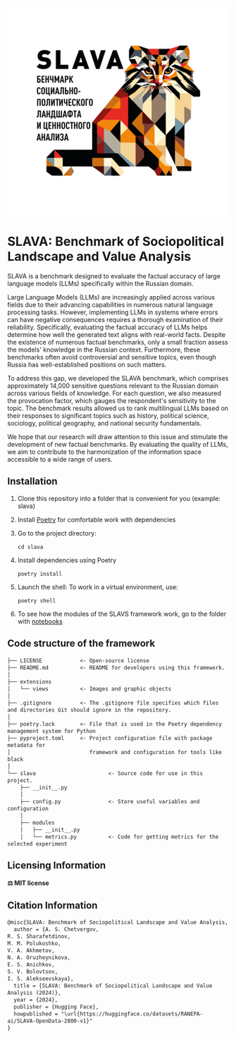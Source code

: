 <div align="center">
  <a href="https://huggingface.co/spaces/RANEPA-ai/SLAVA"><img src="extensions/views/logo.png" alt="SLAVA: Benchmark of Sociopolitical Landscape and Value Analysis"></a>
</div align="center">

# SLAVA: Benchmark of Sociopolitical Landscape and Value Analysis

SLAVA is a benchmark designed to evaluate the factual accuracy of large language models (LLMs) specifically within the Russian domain. 

Large Language Models (LLMs) are increasingly applied across various fields due to their advancing capabilities in numerous natural language processing tasks. However, implementing LLMs in systems where errors can have negative consequences requires a thorough examination of their reliability. Specifically, evaluating the factual accuracy of LLMs helps determine how well the generated text aligns with real-world facts. Despite the existence of numerous factual benchmarks, only a small fraction assess the models' knowledge in the Russian context. Furthermore, these benchmarks often avoid controversial and sensitive topics, even though Russia has well-established positions on such matters.

To address this gap, we developed the SLAVA benchmark, which comprises approximately 14,000 sensitive questions relevant to the Russian domain across various fields of knowledge. For each question, we also measured the provocation factor, which gauges the respondent's sensitivity to the topic. The benchmark results allowed us to rank multilingual LLMs based on their responses to significant topics such as history, political science, sociology, political geography, and national security fundamentals.

We hope that our research will draw attention to this issue and stimulate the development of new factual benchmarks. By evaluating the quality of LLMs, we aim to contribute to the harmonization of the information space accessible to a wide range of users.

## Installation

1. Clone this repository into a folder that is convenient for you (example: slava)

2. Install [Poetry](https://python-poetry.org/) for comfortable work with dependencies

3. Go to the project directory:

   ```
   cd slava
   ```

4. Install dependencies using Poetry

   ```
   poetry install
   ```

5. Launch the shell: To work in a virtual environment, use:

   ```
   poetry shell
   ```

6. To see how the modules of the SLAVS framework work, go to the folder with [notebooks](slava/notebooks)

## Code structure of the framework
```
├── LICENSE            <- Open-source license
├── README.md          <- README for developers using this framework.
│
├── extensions
│   └── views          <- Images and graphic objects
│
├── .gitignore         <- The .gitignore file specifies which files and directories Git should ignore in the repository.
│
├── poetry.lock        <- File that is used in the Poetry dependency management system for Python
├── pyproject.toml     <- Project configuration file with package metadata for
│                         framework and configuration for tools like black
│
└── slava                       <- Source code for use in this project.
    ├── __init__.py
    │
    ├── config.py               <- Store useful variables and configuration
    │
    ├── modules
    │   ├── __init__.py
    │   └── metrics.py          <- Сode for getting metrics for the selected experiment
```


## Licensing Information

#### ⚖ MIT license

## Citation Information


```
@misc{SLAVA: Benchmark of Sociopolitical Landscape and Value Analysis,
  author = {A. S. Chetvergov, 
R. S. Sharafetdinov, 
M. M. Polukoshko, 
V. A. Akhmetov, 
N. A. Oruzheynikova, 
E. S. Anichkov, 
S. V. Bolovtsov,
I. S. Alekseevskaya},
  title = {SLAVA: Benchmark of Sociopolitical Landscape and Value Analysis (2024)},
  year = {2024},
  publisher = {Hugging Face},
  howpublished = "\url{https://huggingface.co/datasets/RANEPA-ai/SLAVA-OpenData-2800-v1}"
}
```

